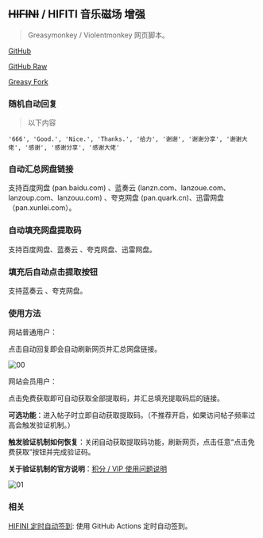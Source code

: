 ## ~~HIFINI~~ / HIFITI 音乐磁场 增强

> Greasymonkey / Violentmonkey 网页脚本。

[GitHub](https://github.com/ewigl/hifini-enhanced)

[GitHub Raw](https://raw.githubusercontent.com/ewigl/hifini-enhanced/refs/heads/main/hifini.user.js)

[Greasy Fork](https://greasyfork.org/scripts/502411)

### 随机自动回复

> 以下内容

    '666', 'Good.', 'Nice.', 'Thanks.', '给力', '谢谢', '谢谢分享', '谢谢大佬', '感谢', '感谢分享', '感谢大佬'

### 自动汇总网盘链接

支持百度网盘 (pan.baidu.com) 、蓝奏云 (lanzn.com、lanzoue.com、lanzoup.com、lanzouu.com) 、夸克网盘 (pan.quark.cn)、迅雷网盘（pan.xunlei.com）。

### 自动填充网盘提取码

支持百度网盘、蓝奏云 、夸克网盘、迅雷网盘。

### 填充后自动点击提取按钮

支持蓝奏云 、夸克网盘。

### 使用方法

网站普通用户：

点击自动回复即会自动刷新网页并汇总网盘链接。

![00](https://raw.githubusercontent.com/ewigl/hus/main/images/00.png)

网站会员用户：

点击免费获取即可自动获取全部提取码，并汇总填充提取码后的链接。

**可选功能**：进入帖子时立即自动获取提取码。（不推荐开启，如果访问帖子频率过高会触发验证机制。）

**触发验证机制如何恢复**：关闭自动获取提取码功能，刷新网页，点击任意“点击免费获取”按钮并完成验证码。

**关于验证机制的官方说明**：[积分 / VIP 使用问题说明](https://www.hifini.com/thread-6.htm)

![01](https://raw.githubusercontent.com/ewigl/hus/main/images/01.png)

### 相关

[HIFINI 定时自动签到](https://github.com/ewigl/hifini-auto-checkin): 使用 GitHub Actions 定时自动签到。
